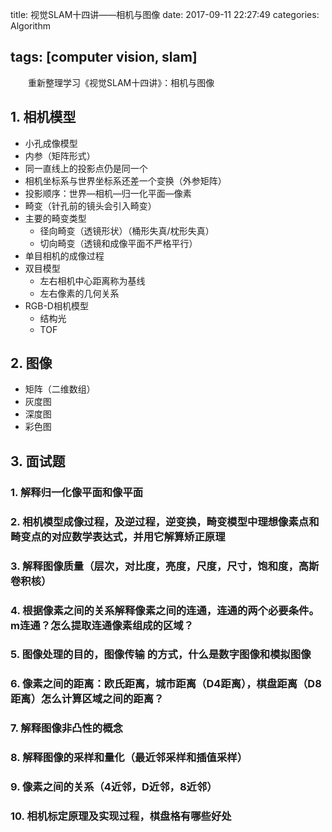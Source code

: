 title: 视觉SLAM十四讲——相机与图像
date: 2017-09-11 22:27:49
categories: Algorithm

tags: [computer vision, slam]
---

　　重新整理学习《视觉SLAM十四讲》：相机与图像
<!-- more -->

## 1. 相机模型

- 小孔成像模型
- 内参（矩阵形式）
- 同一直线上的投影点仍是同一个
- 相机坐标系与世界坐标系还差一个变换（外参矩阵）
- 投影顺序：世界—相机—归一化平面—像素
- 畸变（针孔前的镜头会引入畸变）
- 主要的畸变类型
  - 径向畸变（透镜形状）（桶形失真/枕形失真）
  - 切向畸变（透镜和成像平面不严格平行）
- 单目相机的成像过程
- 双目模型
  - 左右相机中心距离称为基线
  - 左右像素的几何关系
- RGB-D相机模型
  - 结构光
  - TOF

## 2. 图像

- 矩阵（二维数组）
- 灰度图
- 深度图
- 彩色图

## 3. 面试题

### 1. 解释归一化像平面和像平面
### 2. 相机模型成像过程，及逆过程，逆变换，畸变模型中理想像素点和畸变点的对应数学表达式，并用它解算矫正原理
### 3. 解释图像质量（层次，对比度，亮度，尺度，尺寸，饱和度，高斯卷积核）
### 4. 根据像素之间的关系解释像素之间的连通，连通的两个必要条件。m连通？怎么提取连通像素组成的区域？
### 5. 图像处理的目的，图像传输 的方式，什么是数字图像和模拟图像
### 6. 像素之间的距离：欧氏距离，城市距离（D4距离），棋盘距离（D8距离）怎么计算区域之间的距离？
### 7. 解释图像非凸性的概念
### 8. 解释图像的采样和量化（最近邻采样和插值采样）
### 9. 像素之间的关系（4近邻，D近邻，8近邻）

### 10. 相机标定原理及实现过程，棋盘格有哪些好处